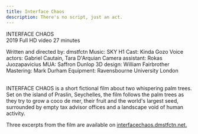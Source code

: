 ```yaml
---
title: Interface Chaos
description: There's no script, just an act.
---
```


INTERFACE CHAOS<span class="dc-hide-on-large"><br>2019</span>
Full HD video
27 minutes

Written and directed by: dmstfctn
Music: SKY H1
Cast: Kinda Gozo
Voice actors: Gabriel Cautain, Tara D'Arquian
Camera assistant: Rokas Juozapavicius
MUA: Saffron Dunlop
3D design: William Fairbrother
Mastering: Mark Durham
Equipment: Ravensbourne University London<span class="dc-hide-on-large"><br><br></span>

INTERFACE CHAOS is a short fictional film about two whispering palm trees. Set on the island of Praslin, Seychelles, the film follows the palm trees as they try to grow a coco de mer, their fruit and the world's largest seed, surrounded by empty tax advisor offices and a landscape void of human activity.

Three excerpts from the film are available on <a href="https://interfacechaos.dmstfctn.net/" target="_blank">interfacechaos.dmstfctn.net.</a>